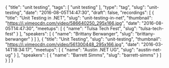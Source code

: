 {
  "title": "unit testing",
  "tags": [
    "unit testing"
  ],
  "type": "tag",
  "slug": "unit-testing",
  "date": "2016-08-05T14:47:30",
  "draft": false,
  "recordings": [
    {
      "title": "Unit Testing in .NET",
      "slug": "unit-testing-in-net",
      "thumbnail": "https://i.vimeocdn.com/video/586640250_295x166.jpg",
      "date": "2016-08-05T14:47:30",
      "meetups": [
        {
          "name": "Tulsa Tech Fest",
          "slug": "tulsa-tech-fest"
        }
      ],
      "speakers": [
        {
          "name": "Brittany Berwanger",
          "slug": "brittany-berwanger"
        }
      ]
    },
    {
      "title": "Unit Testing",
      "slug": "unit-testing",
      "thumbnail": "https://i.vimeocdn.com/video/561300448_295x166.jpg",
      "date": "2016-03-14T18:34:17",
      "meetups": [
        {
          "name": "Austin .NET UG",
          "slug": "austin-net-ug"
        }
      ],
      "speakers": [
        {
          "name": "Barrett Simms",
          "slug": "barrett-simms"
        }
      ]
    }
  ]
}